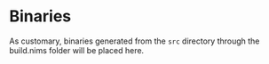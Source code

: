 # Binaries
As customary, binaries generated from the
`src` directory through the build.nims folder
will be placed here.

